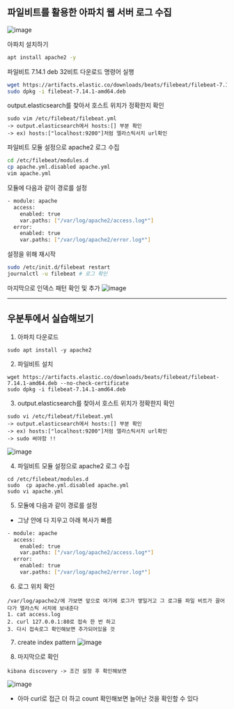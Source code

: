 ## 파일비트를 활용한 아파치 웹 서버 로그 수집
![image](https://user-images.githubusercontent.com/62214428/146667737-cc6c1e59-13b7-44a7-bb60-8def9c4582d9.png)

아파치 설치하기

```bash
apt install apache2 -y
```

파일비트 7.14.1 deb 32비트 다운로드 명령어 실행

```bash
wget https://artifacts.elastic.co/downloads/beats/filebeat/filebeat-7.14.1-amd64.deb --no-check-certificate
sudo dpkg -i filebeat-7.14.1-amd64.deb
```

output.elasticsearch를 찾아서 호스트 위치가 정확한지 확인
```
sudo vim /etc/filebeat/filebeat.yml
-> output.elasticsearch에서 hosts:[] 부분 확인
-> ex) hosts:["localhost:9200"]처럼 엘라스틱서치 url확인
```

파일비트 모듈 설정으로 apache2 로그 수집

```bash
cd /etc/filebeat/modules.d
cp apache.yml.disabled apache.yml
vim apache.yml
```

모듈에 다음과 같이 경로를 설정

```bash
- module: apache
  access:
    enabled: true
    var.paths: ["/var/log/apache2/access.log*"]
  error:
    enabled: true
    var.paths: ["/var/log/apache2/error.log*"]
```

설정을 위해 재시작

```bash
sudo /etc/init.d/filebeat restart
journalctl -u filebeat # 로그 확인
```

마지막으로 인덱스 패턴 확인 및 추가
![image](https://user-images.githubusercontent.com/62214428/146667861-fbc46520-204c-4251-80e5-9a7178d74e92.png)

----------------
## 우분투에서 실습해보기

1. 아파치 다운로드
```
sudo apt install -y apache2
```
2. 파일비트 설치
```
wget https://artifacts.elastic.co/downloads/beats/filebeat/filebeat-7.14.1-amd64.deb --no-check-certificate
sudo dpkg -i filebeat-7.14.1-amd64.deb
```
3. output.elasticsearch를 찾아서 호스트 위치가 정확한지 확인
```
sudo vi /etc/filebeat/filebeat.yml
-> output.elasticsearch에서 hosts:[] 부분 확인
-> ex) hosts:["localhost:9200"]처럼 엘라스틱서치 url확인
-> sudo 써야함 !!
```
![image](https://user-images.githubusercontent.com/62214428/146668006-94df2c7e-50ad-4ba6-9e55-e05123240782.png)

4. 파일비트 모듈 설정으로 apache2 로그 수집
```
cd /etc/filebeat/modules.d
sudo  cp apache.yml.disabled apache.yml
sudo vi apache.yml
```
5. 모듈에 다음과 같이 경로를 설정
- 그냥 안에 다 지우고 아래 복사가 빠름
```bash
- module: apache
  access:
    enabled: true
    var.paths: ["/var/log/apache2/access.log*"]
  error:
    enabled: true
    var.paths: ["/var/log/apache2/error.log*"]
```
6. 로그 위치 확인
```
/var/log/apache2/에 가보면 앞으로 여기에 로그가 쌓일거고 그 로그를 파일 비트가 끌어다가 엘라스틱 서치에 보내준다
1. cat access.log
2. curl 127.0.0.1:80로 접속 한 번 하고
3. 다시 접속로그 확인해보면 추가되어있을 것
```

7. create index pattern
![image](https://user-images.githubusercontent.com/62214428/146668229-2804fabb-85e4-4417-b8dc-dcc3d838deaa.png)

8. 마지막으로 확인
```
kibana discovery -> 조건 설정 후 확인해보면
```
![image](https://user-images.githubusercontent.com/62214428/146668317-5b88cdee-34cf-4613-aff4-f0edad6770cf.png)
- 아마 curl로 접근 더 하고 count 확인해보면 늘어난 것을 확인할 수 있다
